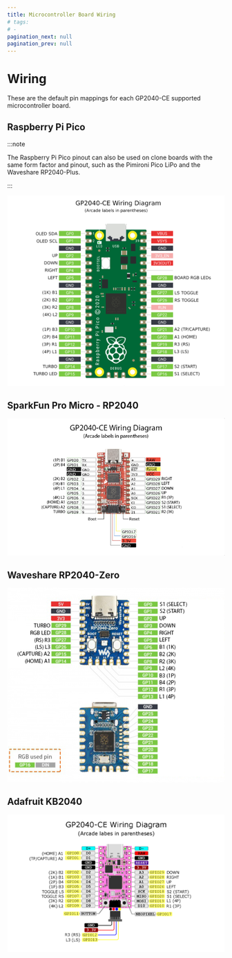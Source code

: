 ```yaml
---
title: Microcontroller Board Wiring
# tags:
# - 
pagination_next: null
pagination_prev: null
---
```


# Wiring

These are the default pin mappings for each GP2040-CE supported microcontroller board.

## Raspberry Pi Pico

:::note

The Raspberry Pi Pico pinout can also be used on clone boards with the same form factor and pinout, such as the Pimironi Pico LiPo and the Waveshare RP2040-Plus.

:::

![Raspberry Pi Pico Pinout](../assets//wiring/RaspberryPiPico_Pinout.png)

## SparkFun Pro Micro - RP2040

![SparkFun Pro Micro - RP2040 Pinout](../assets/wiring/SparkFunProMicroRP2040_Pinout.png)

## Waveshare RP2040-Zero

![Waveshare RP2040-Zero Pinout](../assets/wiring/WaveshareRP2040Zero_Pinout.png)

## Adafruit KB2040

![Adafruit KB2040 Pinout](../assets/wiring/AdafruitKB2040_Pinout.png)
